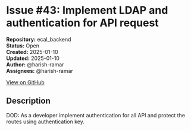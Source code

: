 # Issue #43: Implement LDAP and authentication for API request

**Repository:** ecal_backend  
**Status:** Open  
**Created:** 2025-01-10  
**Updated:** 2025-01-10  
**Author:** @harish-ramar  
**Assignees:** @harish-ramar  

[View on GitHub](https://github.com/Simtestlab/ecal_backend/issues/43)

## Description

DOD: As a developer implement authentication for all API and protect the routes using authentication key.